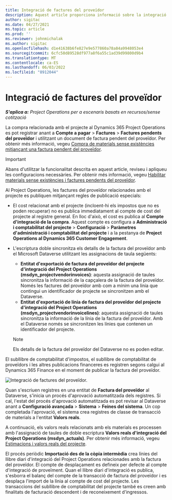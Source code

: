```yaml
---
title: Integració de factures del proveïdor
description: Aquest article proporciona informació sobre la integració de factures del proveïdor al Project Operations.
author: sigitac
ms.date: 04/27/2021
ms.topic: article
ms.prod: ''
ms.reviewer: johnmichalak
ms.author: sigitac
ms.openlocfilehash: d1e41638b6fe827e9e577860a78a84a9948053e4
ms.sourcegitcommit: 6cfc50d89528df977a8f6a55c1ad39d99800d9b4
ms.translationtype: MT
ms.contentlocale: ca-ES
ms.lasthandoff: 06/03/2022
ms.locfileid: "8912044"
---
```

# <a name="vendor-invoice-integration"></a>Integració de factures del proveïdor

_**S'aplica a:** Project Operations per a escenaris basats en recursos/sense cotització_

La compra relacionada amb el projecte al Dynamics 365 Project Operations es pot registrar anant a **Compte a pagar** > **Factures** > **Factures pendents del proveïdor** i utilitzant un document de factura pendent del proveïdor. Per obtenir més informació, vegeu [Compra de materials sense existències mitjançant una factura pendent del proveïdor](../procurement/pending-vendor-invoices.md).

> [!IMPORTANT]
> Abans d'utilitzar la funcionalitat descrita en aquest article, reviseu i apliqueu les configuracions necessàries. Per obtenir més informació, vegeu [Habilitar materials sense existències i factures pendents del proveïdor](../procurement/configure-materials-nonstocked.md).

Al Project Operations, les factures del proveïdor relacionades amb el projecte es publiquen mitjançant regles de publicació especials:

- El cost relacionat amb el projecte (incloent-hi els impostos que no es poden recuperar) no es publica immediatament al compte de cost del projecte al registre general. En lloc d'això, el cost es publica al **Compte d'integració de la compra**. Aquest compte es configura a **Administració i comptabilitat del projecte** > **Configuració** > **Paràmetres d'administració i comptabilitat del projecte** i a la pestanya de **Project Operations al Dynamics 365 Customer Engagement**.
- L'escriptura doble sincronitza els detalls de la factura del proveïdor amb el Microsoft Dataverse utilitzant les assignacions de taula següents:

     - **Entitat d'exportació de factura del proveïdor del projecte d'integració del Project Operations (msdyn_projectvendorinvoices)**: aquesta assignació de taules sincronitza la informació de la capçalera de la factura del proveïdor. Només les factures del proveïdor amb com a mínim una línia que contingui un identificador de projecte se sincronitzen amb el Dataverse.
     - **Entitat d'exportació de línia de factura del proveïdor del projecte d'integració del Project Operations (msdyn_projectvendorinvoicelines)**: aquesta assignació de taules sincronitza la informació de la línia de la factura del proveïdor. Amb el Dataverse només se sincronitzen les línies que contenen un identificador del projecte.

     > [!NOTE]
     > Els detalls de la factura del proveïdor del Dataverse no es poden editar.

El subllibre de comptabilitat d'impostos, el subllibre de comptabilitat de proveïdors i les altres publicacions financeres es registren segons calgui al Dynamics 365 Finance en el moment de publicar la factura del proveïdor.

![Integració de factures del proveïdor.](media/DW7VendorInvoice.png)

Quan s'escriuen registres en una entitat de **Factura del proveïdor** al Dataverse, s'inicia un procés d'aprovació automatitzada dels registres. Si cal, l'estat del procés d'aprovació automatitzada es pot revisar al Dataverse anant a **Configuració avançada** > **Sistema** > **Feines del sistema**. Un cop completada l'aprovació, el sistema crea registres de classe de transacció de materials a l'entitat **Valors reals**.

A continuació, els valors reals relacionats amb els materials es processen amb l'assignació de taules de doble escriptura **Valors reals d'integració del Project Operations (msdyn_actuals)**. Per obtenir més informació, vegeu [Estimacions i valors reals del projecte](resource-dual-write-estimates-actuals.md).

El procés periòdic **Importació des de la còpia intermèdia** crea línies del llibre diari d'integració del Project Operations relacionades amb la factura del proveïdor. El compte de desplaçament es defineix per defecte al compte d'integració de proveïment. Quan el llibre diari d'integració es publica, s'esborra el balanç del compte de la transacció de factura del proveïdor i es desplaça l'import de la línia al compte de cost del projecte. Les transaccions del subllibre de comptabilitat del projecte també es creen amb finalitats de facturació descendent i de reconeixement d'ingressos.
